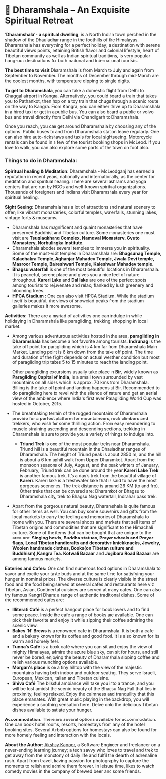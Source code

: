 # 🌄 Dharamshala – An Exquisite Spiritual Retreat

‘**Dharamshala’**- **a spiritual dwelling**, is a North Indian town perched in the shadow of the Dhauladhar range in the foothills of the Himalayas. Dharamshala has everything for a perfect holiday; a destination with serene beautiful views points, retaining British flavor and colonial lifestyle, heart of Tibetan community as well as Indian spiritual traditions, is very popular hang-out destinations for both national and international tourists. 

**The best time to visit** Dharamshala is from March to July and again from September to November. The months of December through mid-March are the coolest months, with temperature dipping to single digits.

**To get to Dharamshala**, you can take a domestic flight from Delhi to Ghaggal airport in Kangra. Alternatively, you could board a train that takes you to Pathankot, then hop on a toy train that chugs through a scenic route on the way to Kangra. From Kangra, you can either drive up to Dharamshala in a hired taxi or get in a public bus. You can also board a public or volvo bus and travel directly from Delhi via Chandigarh to Dharamshala.

Once you reach, you can get around Dharamshala by choosing any of the options. Public buses to and from Dharamshala station leave regularly. One can also hire auto-rickshaws and taxis for local sightseeing. Motorcycle rentals can be found in a few of the tourist booking shops in McLeod. If you love to walk, you can also explore some parts of the town on foot also.

### **Things to do in Dharamshala:** 

**Spiritual healing & Meditation**: Dharamshala - McLeodganj has earned a reputation in recent years, nationally and internationally, as the center for meditation and spiritual healing. There are several ashrams and yoga centers that are run by NGOs and well-known spiritual organizations. Thousands of foreigners and Indians visit Dharamshala every year for spiritual healing. 

**Sight Seeing:** Dharamshala has a lot of attractions and natural scenery to offer; like vibrant monasteries, colorful temples, waterfalls, stunning lakes, vintage forts & museums.
- Dharamshala has magnificent and quaint monasteries that have preserved Buddhist and Tibetan culture. Some monasteries one must visit are **Tsuglagkhang Complex, Namgyal Monastery, Gyuto Monastery, Norbulingka Institute.**
- Dharamshala abodes several temples to immerse you in spirituality.  Some of the must-visit temples in Dharamshala are: **Bhagsunag Temple, Kalachakra Temple, Aghanjar Mahadev Temple, Jwala Devi temple, Masroor Temple, Bajreshwari Temple, Kaleshwar Mahadev temple.**
- **Bhagsu waterfall** is one of the most beautiful locations in Dharamshala. It is peaceful, serene place and gives you a nice feel of nature throughout. **Kareri Lake** and **Dal lake** are one of the perfect spots among tourists to rejuvenate and relax; flanked by lush greenery and blooming trees.
- **HPCA Stadium :** One can also visit HPCA Stadium. While the stadium itself is beautiful, the views of snowclad peaks from the stadium galleries makes it more awesome.

**Activities:** There are a myriad of activities one can indulge in while holidaying in Dharamshala like paragliding, trekking, shopping in local market.
- Among various adventurous activities hosted in the area, **paragliding in Dharamshala** has become a hot favorite among tourists. **Indrunag** is the take off point for paragliding which is 4 km far from Dharamshala Main Market. Landing point is 6 km down from the take off point. The time and duration of the flight depends on actual weather condition but most of paragliding trip takes 5 to 15 minutes to reach the landing point. 

  Other paragliding excursions usually take place in **Bir**, widely known as **Paragliding Capital of India**, is a small town surrounded by vast mountains on all sides which     is approx. 70 kms from Dharamshala. Billing is the take off point and landing happens at Bir. Recommended to do paragliding here to revel with the silence of nature and get an   aerial view of the ambience where India's first ever Paragliding World Cup was hosted in October, 2015.

- The breathtaking terrain of the rugged mountains of Dharamshala provide for a perfect platform for mountaineers, rock climbers and trekkers, who wish for some thrilling action. From easy meandering to muscle straining ascending and descending sections, trekking in Dharamshala is sure to provide you a variety of things to indulge into. 
  - **Triund Trek** is one of the most popular treks near Dharamshala. Triund hill is a beautiful mountain in the Dhauladhar ranges of Dharamshala. The height of Triund peak is about 2850 m, and the hill is about a 6 km uphill walk from Upper Dharamkot. Apart from the monsoon seasons of July, August, and the peak winters of January, February, Triund trek can be done around the year.**Kareri Lake Trek** is another famous trek. It’s a day’s trek from the beautiful village of **Kareri**. Kareri lake is a freshwater lake that is said to have the most gorgeous sceneries. The trek distance is around 26 KM (to and fro). Other treks that can be covered are: Dharamkot or Bhagsu to Dharamshala city, trek to Bhagsu Nag waterfall, Indrahar pass trek.
- Apart from the gorgeous natural beauty, Dharamshala is quite famous for other items as well. You can buy some souvenirs and gifts from the local markets to carry the feeling and memories of Dharamshala to home with you. There are several shops and markets that sell items of Tibetan origins and commodities that are significant to the Himachali culture. Some of the items that can be bought that are unique to the area are: **Singing bowls, Buddha statues, Prayer wheels and Prayer flags, Local Tibetan handicrafts and decorative knickknacks, Jewelry, Woolen handmade clothes, Books(on Tibetan culture and Buddhism),Kangra Tea. Kotwali Bazaar** and **Jogibara Road Bazaar** are among famous markets.


**Eateries and Cafes:** One can find numerous food options in Dharamshala to savor and excite your taste buds and at the same time for satisfying your hunger in nominal prices. The diverse culture is clearly visible in the street food and the food being served at several cafes and restaurants here viz Tibetan, Asian, Continental cuisines are served at many cafes. One can also try famous Kangri Dham: a range of authentic traditional dishes. Some of the recommended cafes are:

- **Illiterati Café** is a perfect hangout place for book lovers and to find some peace. Inside the cafe a range of books are available. One can pick their favorite and enjoy it while sipping their coffee admiring the scenic view.
- **Bakes ‘N’ Brews** is a renowned cafe in Dharamshala. It is both a cafe and a bakery known for its coffee and good food. It is also known for its warm and homely feel.
- **Tunna’s Café** is a book café where you can sit and enjoy the view of mighty Himalayas, admire the azure blue sky, can sit for hours, and still never be bored, enjoying the beauty of Dharamshala sipping coffee and relish various munching options available.
- **Morgan's place** is on a tiny hilltop with the view of the majestic mountains having both indoor and outdoor seating. They serve Israeli, European, Mexican, Italian and Tibetan cuisine.
- **Shiva Café** The blissful ambiance will take you into a trance, and you will be lost amidst the scenic beauty of the Bhagsu Nag Fall that lies in proximity, feeling relaxed. Enjoy the calmness and tranquility that this place emanates. With great music playing in the backdrop, you will experience a soothing sensation here. Delve onto the delicious Tibetan dishes available to satiate your hunger.

**Accommodation**: There are several options available for accommodation. One can book hotel rooms, resorts, homestays from any of the hotel booking sites. Several Airbnb options for homestays can also be found for more homely feeling and interaction with the locals.

**About the Author**: [Akshay Kapoor](https://www.linkedin.com/in/the-ak), a Software Engineer and freelancer on a never-ending learning journey; a tech savvy who loves to travel and trek to get away from the monotony of daily life and fulfil the dearth of adrenaline rush. Apart from travel, having passion for photography to capture the moments to relish and admire them forever. In leisure time, likes to watch comedy movies in the company of brewed beer and some friends.
